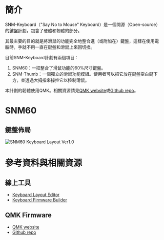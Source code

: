# 簡介

SNM-Keyboard（"Say No to Mouse" Keyboard）是一個開源（Open-source）的鍵盤計劃，包含了硬體和韌體的部分。

其最主要的目的就是將滑鼠的功能完全地整合進（或附加在）鍵盤，這樣在使用電腦時，手就不用一直在鍵盤和滑鼠上來回切換。

目前SNM-Keyboard計劃有兩個項目：
1. SNM60：一把整合了滑鼠功能的60%尺寸鍵盤。
2. SNM-Thumb：一個獨立的滑鼠功能模組。使用者可以把它放在鍵盤空白鍵下方，並透過大拇指來操控它以控制滑鼠。

本計劃的韌體使用QMK。相關資源請見[QMK website](https://qmk.fm/)或[Github repo](https://github.com/qmk/qmk_firmware)。

# SNM60

## 鍵盤佈局

![SNM60 Keyboard Layout Ver1.0](https://raw.githubusercontent.com/ZiTe-H/snm60/master/Hardware/Keyboard%20Layout%20Editor/SNM60_Keyboard_Layout_Ver1.0.png)


# 參考資料與相關資源

## 線上工具

* [Keyboard Layout Editor](http://www.keyboard-layout-editor.com/)
* [Keyboard Firmware Builder](https://kbfirmware.com/)

## QMK Firmware

* [QMK website](https://qmk.fm/)
* [Github repo](https://github.com/qmk/qmk_firmware)
